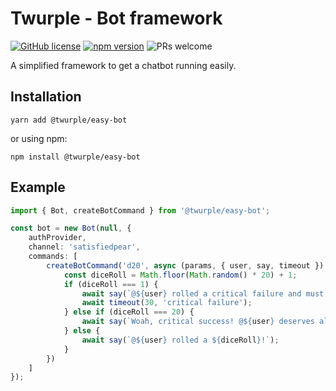 # Twurple - Bot framework

[![GitHub license](https://img.shields.io/badge/license-MIT-blue.svg)](https://github.com/twurple/twurple/blob/main/LICENSE)
[![npm version](https://img.shields.io/npm/v/@twurple/easy-bot.svg?style=flat)](https://www.npmjs.com/package/@twurple/easy-bot)
![PRs welcome](https://img.shields.io/badge/PRs-welcome-brightgreen.svg)

A simplified framework to get a chatbot running easily.

## Installation

	yarn add @twurple/easy-bot

or using npm:

	npm install @twurple/easy-bot

## Example

```typescript
import { Bot, createBotCommand } from '@twurple/easy-bot';

const bot = new Bot(null, {
	authProvider,
	channel: 'satisfiedpear',
	commands: [
		createBotCommand('d20', async (params, { user, say, timeout }) => {
			const diceRoll = Math.floor(Math.random() * 20) + 1;
			if (diceRoll === 1) {
				await say(`@${user} rolled a critical failure and must be punished!`);
				await timeout(30, 'critical failure');
			} else if (diceRoll === 20) {
				await say(`Woah, critical success! @${user} deserves all the praise!`);
			} else {
				await say(`@${user} rolled a ${diceRoll}!`);
			}
		})
	]
});
```
